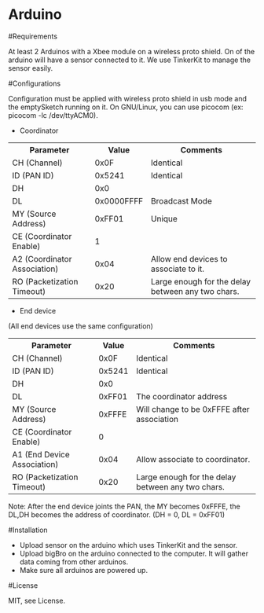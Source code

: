 Arduino
=======


#Requirements

At least 2 Arduinos with a Xbee module on a wireless proto shield.
On of the arduino will have a sensor connected to it.
We use TinkerKit to manage the sensor easily.

#Configurations

Configuration must be applied with wireless proto shield in usb mode and the emptySketch running on it.
On GNU/Linux, you can use picocom (ex: picocom -lc /dev/ttyACM0).

* Coordinator 

<table>
  <tr>
    <th>Parameter</th><th>Value</th><th>Comments</th>
  </tr>
  <tr>
    <td>CH (Channel)</td><td>0x0F</td><td>Identical</td>
  </tr>
  <tr>
    <td>ID (PAN ID)</td><td>0x5241</td><td>Identical</td>
  </tr>
  <tr>
    <td>DH</td><td>0x0</td><td></td>
  </tr>
  <tr>
    <td>DL</td><td>0x0000FFFF</td><td>Broadcast Mode</td>
  </tr>
  <tr>
    <td>MY (Source Address)</td><td>0xFF01</td><td>Unique</td>
  </tr>
  <tr>
    <td>CE (Coordinator Enable)</td><td>1</td><td></td>
  </tr>
  <tr>
    <td>A2 (Coordinator Association)</td><td>0x04</td><td>Allow end devices to associate to it.</td>
  </tr>
  <tr>
    <td>RO (Packetization Timeout)</td><td>0x20</td><td>Large enough for the delay between any two chars.</td>
  </tr>
</table>

* End device

(All end devices use the same configuration)


<table>
  <tr>
    <th>Parameter</th><th>Value</th><th>Comments</th>
  </tr>
  <tr>
    <td>CH (Channel)</td><td>0x0F</td><td>Identical</td>
  </tr>
  <tr>
    <td>ID (PAN ID)</td><td>0x5241</td><td>Identical</td>
  </tr>
  <tr>
    <td>DH</td><td>0x0</td><td></td>
  </tr>
  <tr>
    <td>DL</td><td>0xFF01</td><td>The coordinator address</td>
  </tr>
  <tr>
    <td>MY (Source Address)</td><td>0xFFFE</td><td>Will change to be 0xFFFE after association</td>
  </tr>
  <tr>
    <td>CE (Coordinator Enable)</td><td>0</td><td></td>
  </tr>
  <tr>
    <td>A1 (End Device Association)</td><td>0x04</td><td>Allow associate to coordinator.</td>
  </tr>
  <tr>
    <td>RO (Packetization Timeout)</td><td>0x20</td><td>Large enough for the delay between any two chars.</td>
  </tr>
</table>

Note: After the end device joints the PAN, the MY becomes 0xFFFE, the DL,DH becomes the address of coordinator. (DH = 0, DL = 0xFF01) 


#Installation

* Upload sensor on the arduino which uses TinkerKit and the sensor.
* Upload bigBro on the arduino connected to the computer. It will gather data coming from other arduinos.
* Make sure all arduinos are powered up.

#License

MIT, see License.
